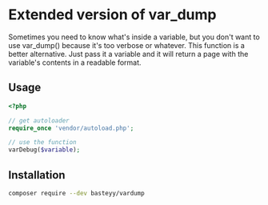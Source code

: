 # Extended version of var_dump

Sometimes you need to know what's inside a variable, but you don't want to use var_dump() because it's too verbose or whatever. This function is a better alternative. Just pass 
it a variable and it will return a page with the variable's contents in a readable format.

## Usage

```php
<?php

// get autoloader
require_once 'vendor/autoload.php';

// use the function
varDebug($variable);
```

## Installation

```bash
composer require --dev basteyy/vardump
```
